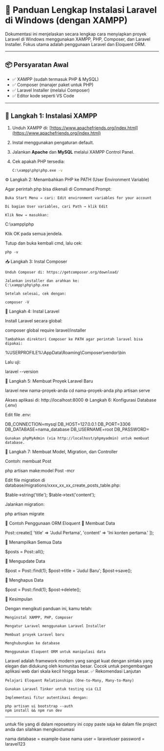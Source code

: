 # 📘 Panduan Lengkap Instalasi Laravel di Windows (dengan XAMPP)

Dokumentasi ini menjelaskan secara lengkap cara menyiapkan proyek Laravel di Windows menggunakan XAMPP, PHP, Composer, dan Laravel Installer. Fokus utama adalah penggunaan Laravel dan Eloquent ORM.

---

## 📦 Persyaratan Awal

- ✅ XAMPP (sudah termasuk PHP & MySQL)
- ✅ Composer (manajer paket untuk PHP)
- ✅ Laravel Installer (melalui Composer)
- ✅ Editor kode seperti VS Code

---

## 🔧 Langkah 1: Instalasi XAMPP

1. Unduh XAMPP di: [https://www.apachefriends.org/index.html](https://www.apachefriends.org/index.html)
2. Instal menggunakan pengaturan default.
3. Jalankan **Apache** dan **MySQL** melalui XAMPP Control Panel.
4. Cek apakah PHP tersedia:

   ```bash
   C:\xampp\php\php.exe -v

⚙️ Langkah 2: Menambahkan PHP ke PATH (User Environment Variable)

Agar perintah php bisa dikenali di Command Prompt:

    Buka Start Menu → cari: Edit environment variables for your account

    Di bagian User variables, cari Path → klik Edit

    Klik New → masukkan:

C:\xampp\php

Klik OK pada semua jendela.

Tutup dan buka kembali cmd, lalu cek:

    php -v

📥 Langkah 3: Instal Composer

    Unduh Composer di: https://getcomposer.org/download/

    Jalankan installer dan arahkan ke:
    C:\xampp\php\php.exe

    Setelah selesai, cek dengan:

    composer -V

🚀 Langkah 4: Instal Laravel

Install Laravel secara global:

composer global require laravel/installer

    Tambahkan direktori Composer ke PATH agar perintah laravel bisa dipakai:

%USERPROFILE%\AppData\Roaming\Composer\vendor\bin

Lalu uji:

laravel --version

🧪 Langkah 5: Membuat Proyek Laravel Baru

laravel new nama-proyek-anda
cd nama-proyek-anda
php artisan serve

Akses aplikasi di: http://localhost:8000
⚙️ Langkah 6: Konfigurasi Database (.env)

Edit file .env:

DB_CONNECTION=mysql
DB_HOST=127.0.0.1
DB_PORT=3306
DB_DATABASE=nama_database
DB_USERNAME=root
DB_PASSWORD=

    Gunakan phpMyAdmin (via http://localhost/phpmyadmin) untuk membuat database.

🧱 Langkah 7: Membuat Model, Migration, dan Controller

Contoh: membuat Post

php artisan make:model Post -mcr

Edit file migration di database/migrations/xxxx_xx_xx_create_posts_table.php:

$table->string('title');
$table->text('content');

Jalankan migration:

php artisan migrate

🧠 Contoh Penggunaan ORM Eloquent
🔹 Membuat Data

Post::create([
  'title' => 'Judul Pertama',
  'content' => 'Ini konten pertama.'
]);

🔹 Menampilkan Semua Data

$posts = Post::all();

🔹 Mengupdate Data

$post = Post::find(1);
$post->title = 'Judul Baru';
$post->save();

🔹 Menghapus Data

$post = Post::find(1);
$post->delete();

🎯 Kesimpulan

Dengan mengikuti panduan ini, kamu telah:

    Menginstal XAMPP, PHP, Composer

    Mengatur Laravel menggunakan Laravel Installer

    Membuat proyek Laravel baru

    Menghubungkan ke database

    Menggunakan Eloquent ORM untuk manipulasi data

Laravel adalah framework modern yang sangat kuat dengan sintaks yang elegan dan didukung oleh komunitas besar. Cocok untuk pengembangan aplikasi web dari skala kecil hingga besar.
✅ Rekomendasi Lanjutan

    Pelajari Eloquent Relationships (One-to-Many, Many-to-Many)

    Gunakan Laravel Tinker untuk testing via CLI

    Implementasi fitur autentikasi dengan:

    php artisan ui bootstrap --auth
    npm install && npm run dev


---

untuk file yang di dalam reposetory ini copy paste saja ke dalam file project anda dan silahkan mengkostumasi

nama database = example-base
nama user = laraveluser
password = laravel123
